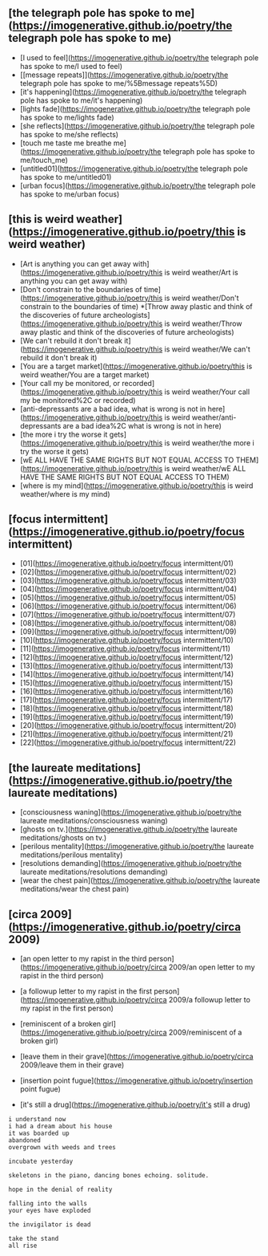 ## [the telegraph pole has spoke to me](https://imogenerative.github.io/poetry/the telegraph pole has spoke to me)

* [I used to feel](https://imogenerative.github.io/poetry/the telegraph pole has spoke to me/I used to feel)
* [\[message repeats\]](https://imogenerative.github.io/poetry/the telegraph pole has spoke to me/%5Bmessage repeats%5D)
* [it's happening](https://imogenerative.github.io/poetry/the telegraph pole has spoke to me/it's happening)
* [lights fade](https://imogenerative.github.io/poetry/the telegraph pole has spoke to me/lights fade) 
* [she reflects](https://imogenerative.github.io/poetry/the telegraph pole has spoke to me/she reflects)
* [touch me taste me breathe me](https://imogenerative.github.io/poetry/the telegraph pole has spoke to me/touch_me)
* [untitled01](https://imogenerative.github.io/poetry/the telegraph pole has spoke to me/untitled01)
* [urban focus](https://imogenerative.github.io/poetry/the telegraph pole has spoke to me/urban focus)


## [this is weird weather](https://imogenerative.github.io/poetry/this is weird weather)

* [Art is anything you can get away with](https://imogenerative.github.io/poetry/this is weird weather/Art is anything you can get away with)
* [Don't constrain to the boundaries of time](https://imogenerative.github.io/poetry/this is weird weather/Don't constrain to the boundaries of time)
*[Throw away plastic and think of the discoveries of future archeologists](https://imogenerative.github.io/poetry/this is weird weather/Throw away plastic and think of the discoveries of future archeologists)
* [We can't rebuild it don't break it](https://imogenerative.github.io/poetry/this is weird weather/We can't rebuild it don't break it)
* [You are a target market](https://imogenerative.github.io/poetry/this is weird weather/You are a target market)
* [Your call my be monitored, or recorded](https://imogenerative.github.io/poetry/this is weird weather/Your call my be monitored%2C or recorded)
* [anti-depressants are a bad idea, what is wrong is not in here](https://imogenerative.github.io/poetry/this is weird weather/anti-depressants are a bad idea%2C what is wrong is not in here)
* [the more i try the worse it gets](https://imogenerative.github.io/poetry/this is weird weather/the more i try the worse it gets)
* [wE ALL HAVE THE SAME RIGHTS BUT NOT EQUAL ACCESS TO THEM](https://imogenerative.github.io/poetry/this is weird weather/wE ALL HAVE THE SAME RIGHTS BUT NOT EQUAL ACCESS TO THEM)
* [where is my mind](https://imogenerative.github.io/poetry/this is weird weather/where is my mind)


## [focus intermittent](https://imogenerative.github.io/poetry/focus intermittent)

* [01](https://imogenerative.github.io/poetry/focus intermittent/01)
* [02](https://imogenerative.github.io/poetry/focus intermittent/02)
* [03](https://imogenerative.github.io/poetry/focus intermittent/03)
* [04](https://imogenerative.github.io/poetry/focus intermittent/04)
* [05](https://imogenerative.github.io/poetry/focus intermittent/05)
* [06](https://imogenerative.github.io/poetry/focus intermittent/06)
* [07](https://imogenerative.github.io/poetry/focus intermittent/07)
* [08](https://imogenerative.github.io/poetry/focus intermittent/08)
* [09](https://imogenerative.github.io/poetry/focus intermittent/09)
* [10](https://imogenerative.github.io/poetry/focus intermittent/10)
* [11](https://imogenerative.github.io/poetry/focus intermittent/11)
* [12](https://imogenerative.github.io/poetry/focus intermittent/12)
* [13](https://imogenerative.github.io/poetry/focus intermittent/13)
* [14](https://imogenerative.github.io/poetry/focus intermittent/14)
* [15](https://imogenerative.github.io/poetry/focus intermittent/15)
* [16](https://imogenerative.github.io/poetry/focus intermittent/16)
* [17](https://imogenerative.github.io/poetry/focus intermittent/17)
* [18](https://imogenerative.github.io/poetry/focus intermittent/18)
* [19](https://imogenerative.github.io/poetry/focus intermittent/19)
* [20](https://imogenerative.github.io/poetry/focus intermittent/20)
* [21](https://imogenerative.github.io/poetry/focus intermittent/21)
* [22](https://imogenerative.github.io/poetry/focus intermittent/22)


## [the laureate meditations](https://imogenerative.github.io/poetry/the laureate meditations)

* [consciousness waning](https://imogenerative.github.io/poetry/the laureate meditations/consciousness waning)
* [ghosts on tv.](https://imogenerative.github.io/poetry/the laureate meditations/ghosts on tv.)
* [perilous mentality](https://imogenerative.github.io/poetry/the laureate meditations/perilous mentality)
* [resolutions demanding](https://imogenerative.github.io/poetry/the laureate meditations/resolutions demanding)
* [wear the chest pain](https://imogenerative.github.io/poetry/the laureate meditations/wear the chest pain)


## [circa 2009](https://imogenerative.github.io/poetry/circa 2009)

* [an open letter to my rapist in the third person](https://imogenerative.github.io/poetry/circa 2009/an open letter to my rapist in the third person)
* [a followup letter to my rapist in the first person](https://imogenerative.github.io/poetry/circa 2009/a followup letter to my rapist in the first person)
* [reminiscent of a broken girl](https://imogenerative.github.io/poetry/circa 2009/reminiscent of a broken girl)
* [leave them in their grave](https://imogenerative.github.io/poetry/circa 2009/leave them in their grave)


* [insertion point fugue](https://imogenerative.github.io/poetry/insertion point fugue)
* [it's still a drug](https://imogenerative.github.io/poetry/it's still a drug)

```
i understand now
i had a dream about his house
it was boarded up
abandoned
overgrown with weeds and trees
```

```
incubate yesterday
```

```
skeletons in the piano, dancing bones echoing. solitude.
```

```
hope in the denial of reality
```

```
falling into the walls
your eyes have exploded

the invigilator is dead

take the stand
all rise
```
